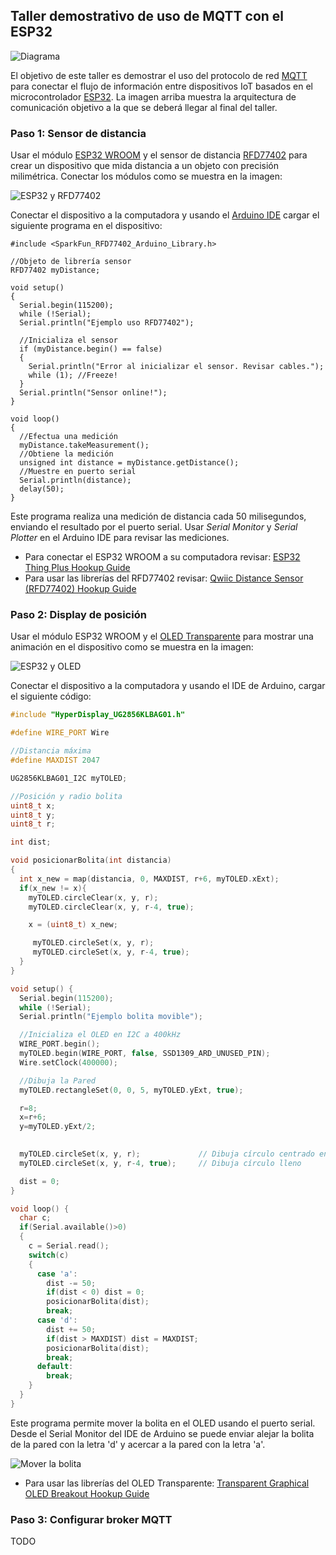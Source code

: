 ## Taller demostrativo de uso de MQTT con el ESP32

![Diagrama](diagrama.png)

El objetivo de este taller es demostrar el uso del protocolo de red [MQTT](https://mqtt.org/) para conectar el flujo de información entre dispositivos IoT basados en el microcontrolador [ESP32](https://www.espressif.com/en/products/socs/esp32). La imagen arriba muestra la arquitectura de comunicación objetivo a la que se deberá llegar al final del taller.

### Paso 1: Sensor de distancia

Usar el módulo [ESP32 WROOM](https://www.sparkfun.com/products/15663) y el sensor de distancia [RFD77402](https://www.sparkfun.com/products/retired/14539) para crear un dispositivo que mida distancia a un objeto con precisión milimétrica. Conectar los módulos como se muestra en la imagen:

![ESP32 y RFD77402](esp32_rfd77402.jpg)

Conectar el dispositivo a la computadora y usando el [Arduino IDE](https://www.arduino.cc/en/main/software) cargar el siguiente programa en el dispositivo:
```Arduino
#include <SparkFun_RFD77402_Arduino_Library.h>

//Objeto de librería sensor
RFD77402 myDistance;

void setup()
{
  Serial.begin(115200);
  while (!Serial);
  Serial.println("Ejemplo uso RFD77402");

  //Inicializa el sensor
  if (myDistance.begin() == false)
  {
    Serial.println("Error al inicializar el sensor. Revisar cables.");
    while (1); //Freeze!
  }
  Serial.println("Sensor online!");
}

void loop()
{
  //Efectua una medición
  myDistance.takeMeasurement();
  //Obtiene la medición
  unsigned int distance = myDistance.getDistance();
  //Muestre en puerto serial
  Serial.println(distance);
  delay(50);
}
```
Este programa realiza una medición de distancia cada 50 milisegundos, enviando el resultado por el puerto serial. Usar *Serial Monitor* y *Serial Plotter* en el Arduino IDE para revisar las mediciones.

* Para conectar el ESP32 WROOM a su computadora revisar: [ESP32 Thing Plus Hookup Guide](https://learn.sparkfun.com/tutorials/esp32-thing-plus-hookup-guide)
* Para usar las librerías del RFD77402 revisar: [Qwiic Distance Sensor (RFD77402) Hookup Guide](https://learn.sparkfun.com/tutorials/qwiic-distance-sensor-rfd77402-hookup-guide)


### Paso 2: Display de posición
Usar el módulo ESP32 WROOM y el [OLED Transparente](https://www.sparkfun.com/products/15173) para mostrar una animación en el dispositivo como se muestra en la imagen:

![ESP32 y OLED](esp32_lcd.jpg)

Conectar el dispositivo a la computadora y usando el IDE de Arduino, cargar el siguiente código:

```c++
#include "HyperDisplay_UG2856KLBAG01.h"

#define WIRE_PORT Wire

//Distancia máxima
#define MAXDIST 2047

UG2856KLBAG01_I2C myTOLED;

//Posición y radio bolita
uint8_t x;
uint8_t y;
uint8_t r;

int dist;

void posicionarBolita(int distancia)
{
  int x_new = map(distancia, 0, MAXDIST, r+6, myTOLED.xExt);
  if(x_new != x){
    myTOLED.circleClear(x, y, r);
    myTOLED.circleClear(x, y, r-4, true);

    x = (uint8_t) x_new;

     myTOLED.circleSet(x, y, r);
     myTOLED.circleSet(x, y, r-4, true);
  }
}

void setup() {
  Serial.begin(115200);
  while (!Serial);
  Serial.println("Ejemplo bolita movible");

  //Inicializa el OLED en I2C a 400kHz
  WIRE_PORT.begin();
  myTOLED.begin(WIRE_PORT, false, SSD1309_ARD_UNUSED_PIN);
  Wire.setClock(400000);

  //Dibuja la Pared
  myTOLED.rectangleSet(0, 0, 5, myTOLED.yExt, true);

  r=8;
  x=r+6;
  y=myTOLED.yExt/2;
  

  myTOLED.circleSet(x, y, r);             // Dibuja círculo centrado en (x0, y0) con radio r
  myTOLED.circleSet(x, y, r-4, true);     // Dibuja círculo lleno

  dist = 0;
}

void loop() {
  char c;
  if(Serial.available()>0)
  {
    c = Serial.read();
    switch(c)
    {
      case 'a':
        dist -= 50;
        if(dist < 0) dist = 0;
        posicionarBolita(dist);
        break;
      case 'd':
        dist += 50;
        if(dist > MAXDIST) dist = MAXDIST;
        posicionarBolita(dist);
        break;
      default:
        break;
    }    
  }
}
```

Este programa permite mover la bolita en el OLED usando el puerto serial. Desde el Serial Monitor del IDE de Arduino se puede enviar alejar la bolita de la pared con la letra 'd' y acercar a la pared con la letra 'a'.

![Mover la bolita](mueve_bolita.gif)

* Para usar las librerías del OLED Transparente: [Transparent Graphical OLED Breakout Hookup Guide](https://learn.sparkfun.com/tutorials/transparent-graphical-oled-breakout-hookup-guide)

### Paso 3: Configurar broker MQTT

TODO
